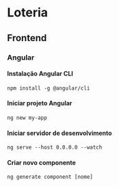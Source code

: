 # Loteria

## Frontend

### Angular

#### Instalação Angular CLI
```npm install -g @angular/cli```

#### Iniciar projeto Angular
```ng new my-app```

#### Iniciar servidor de desenvolvimento
```ng serve --host 0.0.0.0 --watch```

#### Criar novo componente
```ng generate component [nome]```
